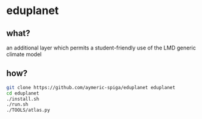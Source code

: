 eduplanet
=========

what?
-----

an additional layer which permits a student-friendly use of the LMD generic climate model

how?
----

~~~bash
git clone https://github.com/aymeric-spiga/eduplanet eduplanet
cd eduplanet
./install.sh
./run.sh
./TOOLS/atlas.py
~~~
